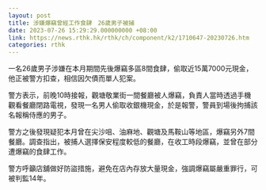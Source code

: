```yaml
---
layout: post
title: 涉嫌爆竊曾經工作食肆　26歲男子被捕
date: 2023-07-26 15:29:29.000000000 +08:00
link: https://news.rthk.hk/rthk/ch/component/k2/1710647-20230726.htm
categories: rthk
---
```


一名26歲男子涉嫌在本月期間先後爆竊多區8間食肆，偷取近15萬7000元現金，他正被警方扣查，相信因欠債而單人犯案。

警方表示，前晚10時接報，觀塘敬業街一間餐廳被人爆竊，負責人當時透過手機觀看餐廳閉路電視，發現一名男人偷取收銀機現金，於是報警，警員到場後拘捕該名報稱侍應的男子。

警方之後發現疑犯本月曾在尖沙咀、油麻地、觀塘及馬鞍山等地區，爆竊另外7間餐廳。調查指出，被捕人選擇保安程度較低的餐廳，在收工時段爆竊，並曾在部分遭爆竊的食肆工作。

警方呼籲店舖做好防盜措施，避免在店內存放大量現金，強調爆竊屬嚴重罪行，可被判監14年。
